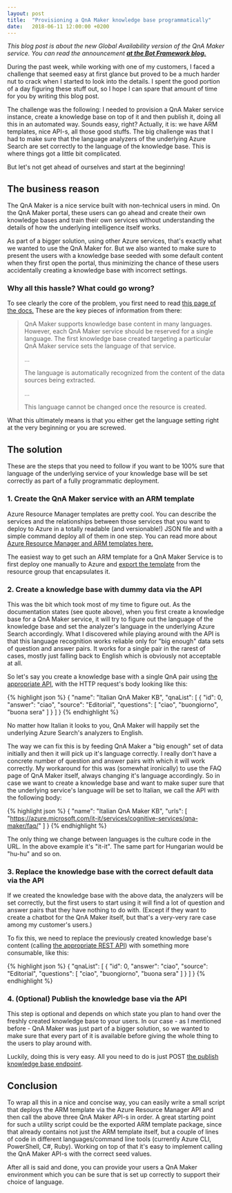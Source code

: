 ```yaml
---
layout: post
title:  "Provisioning a QnA Maker knowledge base programmatically"
date:   2018-06-11 12:00:00 +0200
---
```


*This blog post is about the new Global Availability version of the QnA Maker service. You can read the announcement **[at the Bot Framework blog.][qna-ga-announcement]***

During the past week, while working with one of my customers, I faced a challenge that seemed easy at first glance but proved to be a much harder nut to crack when I started to look into the details. I spent the good portion of a day figuring these stuff out, so I hope I can spare that amount of time for you by writing this blog post.

The challenge was the following: I needed to provision a QnA Maker service instance, create a knowledge base on top of it and then publish it, doing all this in an automated way. Sounds easy, right? Actually, it is: we have ARM templates, nice API-s, all those good stuffs. The big challenge was that I had to make sure that the language analyzers of the underlying Azure Search are set correctly to the language of the knowledge base. This is where things got a little bit complicated.

But let's not get ahead of ourselves and start at the beginning!

## The business reason

The QnA Maker is a nice service built with non-technical users in mind. On the QnA Maker portal, these users can go ahead and create their own knowledge bases and train their own services without understanding the details of how the underlying intelligence itself works.

As part of a bigger solution, using other Azure services, that's exactly what we wanted to use the QnA Maker for. But we also wanted to make sure to present the users with a knowledge base seeded with some default content when they first open the portal, thus minimizing the chance of these users accidentally creating a knowledge base with incorrect settings.

### Why all this hassle? What could go wrong?

To see clearly the core of the problem, you first need to read [this page of the docs.][qna-language-support]
These are the key pieces of information from there:
> QnA Maker supports knowledge base content in many languages. However, each QnA Maker service should be reserved for a single language. The first knowledge base created targeting a particular QnA Maker service sets the language of that service.
>
> ...
>
> The language is automatically recognized from the content of the data sources being extracted.
>
> ...
>
> This language cannot be changed once the resource is created.

What this ultimately means is that you either get the language setting right at the very beginning or you are screwed.

## The solution

These are the steps that you need to follow if you want to be 100% sure that language of the underlying service of your knowledge base will be set correctly as part of a fully programmatic deployment.

### 1. Create the QnA Maker service with an ARM template

Azure Resource Manager templates are pretty cool. You can describe the services and the relationships between those services that you want to deploy to Azure in a totally readable (and versionable!) JSON file and with a simple command deploy all of them in one step. You can read more about [Azure Resource Manager and ARM templates here.][arm-overview]

The easiest way to get such an ARM template for a QnA Maker Service is to first deploy one manually to Azure and [export the template][arm-export] from the resource group that encapsulates it.

### 2. Create a knowledge base with dummy data via the API

This was the bit which took most of my time to figure out. As the documentation states (see quote above), when you first create a knowledge base for a QnA Maker service, it will try to figure out the language of the knowledge base and set the analyzer's language in the underlying Azure Search accordingly. What I discovered while playing around with the API is that this language recognition works reliable only for "big enough" data sets of question and answer pairs. It works for a single pair in the rarest of cases, mostly just falling back to English which is obviously not acceptable at all.

So let's say you create a knowledge base with a single QnA pair using [the appropriate API][qna-api-create], with the HTTP request's body looking like this:

{% highlight json %}
{
  "name": "Italian QnA Maker KB",
  "qnaList": [
    {
      "id": 0,
      "answer": "ciao",
      "source": "Editorial",
      "questions": [ "ciao", "buongiorno", "buona sera" ]
    }
  ]
}
{% endhighlight %}

No matter how Italian it looks to you, QnA Maker will happily set the underlying Azure Search's analyzers to English.

The way we can fix this is by feeding QnA Maker a "big enough" set of data initially and then it will pick up it's language correctly. I really don't have a concrete number of question and answer pairs with which it will work correctly. My workaround for this was (somewhat ironically) to use the FAQ page of QnA Maker itself, always changing it's language accordingly. So in case we want to create a knowledge base and want to make super sure that the underlying service's language will be set to Italian, we call the API with the following body:

{% highlight json %}
{
  "name": "Italian QnA Maker KB",
  "urls": [ "https://azure.microsoft.com/it-it/services/cognitive-services/qna-maker/faq/" ]
}
{% endhighlight %}

The only thing we change between languages is the culture code in the URL. In the above example it's "it-it". The same part for Hungarian would be "hu-hu" and so on.

### 3. Replace the knowledge base with the correct default data via the API

If we created the knowledge base with the above data, the analyzers will be set correctly, but the first users to start using it will find a lot of question and answer pairs that they have nothing to do with. (Except if they want to create a chatbot for the QnA Maker itself, but that's a very-very rare case among my customer's users.)

To fix this, we need to replace the previously created knowledge base's content (calling [the appropriate REST API][qna-api-replace]) with something more consumable, like this:

{% highlight json %}
{
  "qnaList": [
    {
      "id": 0,
      "answer": "ciao",
      "source": "Editorial",
      "questions": [ "ciao", "buongiorno", "buona sera" ]
    }
  ]
}
{% endhighlight %}

### 4. (Optional) Publish the knowledge base via the API

This step is optional and depends on which state you plan to hand over the freshly created knowledge base to your users. In our case - as I mentioned before - QnA Maker was just part of a bigger solution, so we wanted to make sure that every part of it is available before giving the whole thing to the users to play around with.

Luckily, doing this is very easy. All you need to do is just POST [the publish knowledge base endpoint][qna-api-publish].

## Conclusion

To wrap all this in a nice and concise way, you can easily write a small script that deploys the ARM template via the Azure Resource Manager API and then call the above three QnA Maker API-s in order. A great starting point for such a utility script could be the exported ARM template package, since that already contains not just the ARM template itself, but a couple of lines of code in different languages/command line tools (currently Azure CLI, PowerShell, C#, Ruby). Working on top of that it's easy to implement calling the QnA Maker API-s with the correct seed values.

After all is said and done, you can provide your users a QnA Maker environment which you can be sure that is set up correctly to support their choice of language.

[qna-ga-announcement]: https://blog.botframework.com/2018/05/07/announcing-general-availability-of-qnamaker/
[qna-language-support]: https://docs.microsoft.com/en-us/azure/cognitive-services/qnamaker/how-to/language-knowledge-base
[arm-overview]: https://docs.microsoft.com/en-us/azure/azure-resource-manager/
[arm-export]: https://docs.microsoft.com/en-us/azure/azure-resource-manager/resource-manager-export-template
[qna-api-create]: https://westus.dev.cognitive.microsoft.com/docs/services/5a93fcf85b4ccd136866eb37/operations/5ac266295b4ccd1554da75ff
[qna-api-replace]: https://westus.dev.cognitive.microsoft.com/docs/services/5a93fcf85b4ccd136866eb37/operations/knowledgebases_publish
[qna-api-publish]: https://westus.dev.cognitive.microsoft.com/docs/services/5a93fcf85b4ccd136866eb37/operations/5ac266295b4ccd1554da75fe

